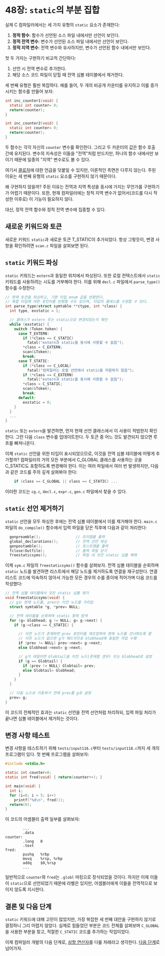 # 48장: `static`의 부분 집합

실제 C 컴파일러에서는 세 가지 유형의 `static` 요소가 존재한다:

1. **정적 함수**: 함수가 선언된 소스 파일 내에서만 선언이 보인다.
2. **정적 전역 변수**: 변수가 선언된 소스 파일 내에서만 선언이 보인다.
3. **정적 지역 변수**: 전역 변수와 유사하지만, 변수가 선언된 함수 내에서만 보인다.

첫 두 가지는 구현하기 비교적 간단하다:

1. 선언 시 전역 변수로 추가한다.
2. 해당 소스 코드 파일이 닫힐 때 전역 심볼 테이블에서 제거한다.

세 번째 유형은 훨씬 복잡하다. 예를 들어, 두 개의 비공개 카운터를 유지하고 이를 증가시키는 함수를 만들어 보자:

```c
int inc_counter1(void) {
  static int counter= 0;
  return(counter);
}

int inc_counter2(void) {
  static int counter= 0;
  return(counter);
}
```

두 함수는 각각 자신의 `counter` 변수를 확인한다. 그리고 두 카운터의 값은 함수 호출 간에 유지된다. 변수의 지속성은 이들을 "전역"처럼 만드지만, 하나의 함수 내에서만 보이기 때문에 일종의 "지역" 변수로도 볼 수 있다.

여기서 [클로저](https://en.wikipedia.org/wiki/Closure_(computer_programming))에 대한 언급을 덧붙일 수 있지만, 이론적인 측면은 다루지 않는다. 주된 이유는 세 번째 유형의 `static` 요소를 구현하지 않기 때문이다.

왜 구현하지 않을까? 주된 이유는 전역과 지역 특성을 동시에 가지는 무언가를 구현하기가 어렵기 때문이다. 또한, 현재 컴파일러에는 정적 지역 변수가 없어서(코드를 다시 작성한 이후로) 이 기능이 필요하지 않다.

대신, 정적 전역 함수와 정적 전역 변수에 집중할 수 있다.


## 새로운 키워드와 토큰

새로운 키워드 `static`과 새로운 토큰 T_STATIC이 추가되었다. 항상 그렇듯이, 변경 사항을 확인하려면 `scan.c` 파일을 살펴보면 된다.


## `static` 키워드 파싱

`static` 키워드는 `extern`과 동일한 위치에서 파싱된다. 또한 로컬 컨텍스트에서 `static` 키워드를 사용하려는 시도를 거부해야 한다. 이를 위해 `decl.c` 파일에서 `parse_type()` 함수를 수정한다:

```c
// 현재 토큰을 파싱하고, 기본 타입 enum 값을 반환한다.
// 복합 타입에 대한 포인터를 반환할 수도 있으며, 타입의 클래스를 수정할 수 있다.
int parse_type(struct symtable **ctype, int *class) {
  int type, exstatic = 1;

  // 클래스가 extern 또는 static으로 변경되었는지 확인
  while (exstatic) {
    switch (Token.token) {
      case T_EXTERN:
        if (*class == C_STATIC)
          fatal("extern과 static을 동시에 사용할 수 없음");
        *class = C_EXTERN;
        scan(&Token);
        break;
      case T_STATIC:
        if (*class == C_LOCAL)
          fatal("컴파일러는 로컬 선언에서 static을 지원하지 않음");
        if (*class == C_EXTERN)
          fatal("extern과 static을 동시에 사용할 수 없음");
        *class = C_STATIC;
        scan(&Token);
        break;
      default:
        exstatic = 0;
    }
  }
  ...
}
```

`static` 또는 `extern`을 발견하면, 먼저 현재 선언 클래스에서 이 사용이 적법한지 확인한다. 그런 다음 `class` 변수를 업데이트한다. 두 토큰 중 어느 것도 발견되지 않으면 루프를 빠져나온다.

이제 `static` 선언을 위한 타입이 표시되었으므로, 이것을 전역 심볼 테이블에 어떻게 추가할까? 컴파일러의 거의 모든 부분에서 C_GLOBAL 클래스를 사용하는 곳을 C_STATIC도 포함하도록 변경해야 한다. 이는 여러 파일에서 여러 번 발생하지만, 다음과 같은 코드를 주의 깊게 살펴봐야 한다:

```c
    if (class == C_GLOBAL || class == C_STATIC) ...
```

이러한 코드는 `cg.c`, `decl.c`, `expr.c`, `gen.c` 파일에서 찾을 수 있다.


## `static` 선언 제거하기

`static` 선언을 모두 파싱한 후에는 전역 심볼 테이블에서 이를 제거해야 한다. `main.c` 파일의 `do_compile()` 함수에서 입력 파일을 닫은 직후에 다음과 같이 처리한다:

```c
  genpreamble();                // 프리앰블 출력
  global_declarations();        // 전역 선언 파싱
  genpostamble();               // 포스트앰블 출력
  fclose(Outfile);              // 출력 파일 닫기
  freestaticsyms();             // 파일 내 모든 static 심볼 해제
```

이제 `sym.c` 파일의 `freestaticsyms()` 함수를 살펴보자. 전역 심볼 테이블을 순회하며 `static` 노드를 발견하면 리스트에서 해당 노드를 제거하도록 연결을 재구성한다. 연결 리스트 코드에 익숙하지 않아서 가능한 모든 경우의 수를 종이에 적어가며 다음 코드를 작성했다:

```c
// 전역 심볼 테이블에서 모든 static 심볼 제거
void freestaticsyms(void) {
  // g는 현재 노드를, prev는 이전 노드를 가리킴
  struct symtable *g, *prev= NULL;

  // 전역 테이블을 순회하며 static 항목 탐색
  for (g= Globhead; g != NULL; g= g->next) {
    if (g->class == C_STATIC) {

      // 이전 노드가 존재하면 prev 포인터를 재조정하여 현재 노드를 건너뛰도록 함
      // 이전 노드가 없으면 g가 헤드이므로 Globhead에 동일한 작업 수행
      if (prev != NULL) prev->next= g->next;
      else Globhead->next= g->next;

      // g가 테일이면 Globtail을 이전 노드(존재할 경우) 또는 Globhead로 설정
      if (g == Globtail) {
        if (prev != NULL) Globtail= prev;
        else Globtail= Globhead;
      }
    }
  }

  // 다음 노드로 이동하기 전에 prev를 g로 설정
  prev= g;
}
```

이 코드의 전체적인 효과는 `static` 선언을 전역 선언처럼 처리하되, 입력 파일 처리가 끝나면 심볼 테이블에서 제거하는 것이다.


## 변경 사항 테스트

변경 사항을 테스트하기 위해 `tests/input116.c`부터 `tests/input118.c`까지 세 개의 프로그램이 있다. 첫 번째 프로그램을 살펴보자:

```c
#include <stdio.h>

static int counter=0;
static int fred(void) { return(counter++); }

int main(void) {
  int i;
  for (i=0; i < 5; i++)
    printf("%d\n", fred());
  return(0);
}
```

이 코드의 어셈블리 출력 일부를 살펴보자:

```
        ...
        .data
counter:
        .long   0
        .text
fred:
        pushq   %rbp
        movq    %rsp, %rbp
        addq    $0,%rsp
        ...
```

일반적으로 `counter`와 `fred`는 `.globl` 마킹으로 장식되었을 것이다. 하지만 이제 이들이 `static`으로 선언되었기 때문에 라벨은 있지만, 어셈블러에게 이들을 전역적으로 보이지 않도록 지시한다.


## 결론 및 다음 단계

`static` 키워드에 대해 고민이 많았지만, 가장 복잡한 세 번째 대안을 구현하지 않기로 결정하니 그리 어렵지 않았다. 실제로 힘들었던 부분은 코드 전체를 살펴보며 `C_GLOBAL`을 사용한 부분을 찾고, 적절한 `C_STATIC` 코드를 추가하는 작업이었다.

이제 컴파일러 개발의 다음 단계로, [삼항 연산자](https://en.wikipedia.org/wiki/%3F:)를 다룰 차례라고 생각한다. [다음 단계](../49_Ternary/Readme.md)로 넘어가자.


